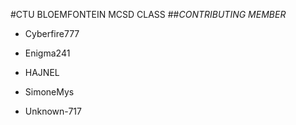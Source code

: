#CTU BLOEMFONTEIN MCSD CLASS
##_CONTRIBUTING MEMBER_
+ Cyberfire777

+ Enigma241

+ HAJNEL

+ SimoneMys

+ Unknown-717



